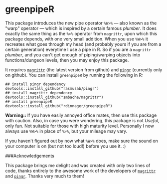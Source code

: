 greenpipeR
===========

This package introduces the new pipe operator `%W>%` &mdash; also known as the "warp" operator &mdash; which is inspired by a certain famous _plumber_. It does exactly the same thing as the `%>%` operator from `magrittr`, upon which this package depends, with one very small addition. When you use `%W>%` it recreates what goes through my head (and probably yours if you are from a certain generation) everytime I use a pipe in R. So if you are a `magrittr` _plumber_, and you can't get enough of piping/warping objects into functions/dungeon levels, then you may enjoy this package.

It requires [`magrittr`](https://github.com/smbache/magrittr) (the latest version from github) and [`pingr`](https://github.com/rasmusab/pingr) (currently only on github). You can install `greenpipeR` by running the following in R:

```
## install pingr dependency
devtools::install_github("rasmusab/pingr")
## install magrittr dependency
devtools::install_github("smbache/magrittr")
## install greenpipeR
devtools::install_github("rdinnager/greenpipeR")
```

__Warning::__ If you have easily annoyed office mates, then use this package with caution. Also, in case you were wondering, this package is not _Useful_, only fun. Not suitable for those with high maturity level. Personally I now always use `%W>%` in place of `%>%`, but your mileage may vary.

If you haven't figured out by now what `%W>%` does, make sure the sound on your computer is on (but not too loud!) before you use it. :)

###Acknowledgements

This package brings me delight and was created with only two lines of code, thanks entirely to the awesome work of the developers of [`magrittr`](https://github.com/smbache/magrittr) and [`pingr`](https://github.com/rasmusab/pingr). Thanks very much to them!
